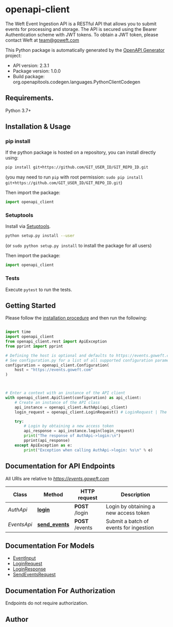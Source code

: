 # openapi-client
The Weft Event Ingestion API is a RESTful API that allows you to submit events for processing and storage.
The API is secured using the Bearer Authentication scheme with JWT tokens.
To obtain a JWT token, please contact Weft at team@goweft.com


This Python package is automatically generated by the [OpenAPI Generator](https://openapi-generator.tech) project:

- API version: 2.3.1
- Package version: 1.0.0
- Build package: org.openapitools.codegen.languages.PythonClientCodegen

## Requirements.

Python 3.7+

## Installation & Usage
### pip install

If the python package is hosted on a repository, you can install directly using:

```sh
pip install git+https://github.com/GIT_USER_ID/GIT_REPO_ID.git
```
(you may need to run `pip` with root permission: `sudo pip install git+https://github.com/GIT_USER_ID/GIT_REPO_ID.git`)

Then import the package:
```python
import openapi_client
```

### Setuptools

Install via [Setuptools](http://pypi.python.org/pypi/setuptools).

```sh
python setup.py install --user
```
(or `sudo python setup.py install` to install the package for all users)

Then import the package:
```python
import openapi_client
```

### Tests

Execute `pytest` to run the tests.

## Getting Started

Please follow the [installation procedure](#installation--usage) and then run the following:

```python

import time
import openapi_client
from openapi_client.rest import ApiException
from pprint import pprint

# Defining the host is optional and defaults to https://events.goweft.com
# See configuration.py for a list of all supported configuration parameters.
configuration = openapi_client.Configuration(
    host = "https://events.goweft.com"
)



# Enter a context with an instance of the API client
with openapi_client.ApiClient(configuration) as api_client:
    # Create an instance of the API class
    api_instance = openapi_client.AuthApi(api_client)
    login_request = openapi_client.LoginRequest() # LoginRequest | The body contains the refresh token required to obtain a new access token.

    try:
        # Login by obtaining a new access token
        api_response = api_instance.login(login_request)
        print("The response of AuthApi->login:\n")
        pprint(api_response)
    except ApiException as e:
        print("Exception when calling AuthApi->login: %s\n" % e)

```

## Documentation for API Endpoints

All URIs are relative to *https://events.goweft.com*

Class | Method | HTTP request | Description
------------ | ------------- | ------------- | -------------
*AuthApi* | [**login**](docs/AuthApi.md#login) | **POST** /login | Login by obtaining a new access token
*EventsApi* | [**send_events**](docs/EventsApi.md#send_events) | **POST** /events | Submit a batch of events for ingestion


## Documentation For Models

 - [EventInput](docs/EventInput.md)
 - [LoginRequest](docs/LoginRequest.md)
 - [LoginResponse](docs/LoginResponse.md)
 - [SendEventsRequest](docs/SendEventsRequest.md)


<a id="documentation-for-authorization"></a>
## Documentation For Authorization

Endpoints do not require authorization.


## Author




